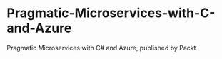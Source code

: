 # Pragmatic-Microservices-with-C-and-Azure
Pragmatic Microservices with C# and Azure, published by Packt
